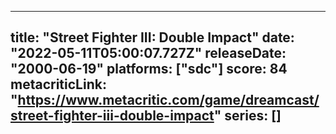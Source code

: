 
---
title: "Street Fighter III: Double Impact"
date: "2022-05-11T05:00:07.727Z"
releaseDate: "2000-06-19"
platforms: ["sdc"]
score: 84
metacriticLink: "https://www.metacritic.com/game/dreamcast/street-fighter-iii-double-impact"
series: []
---
